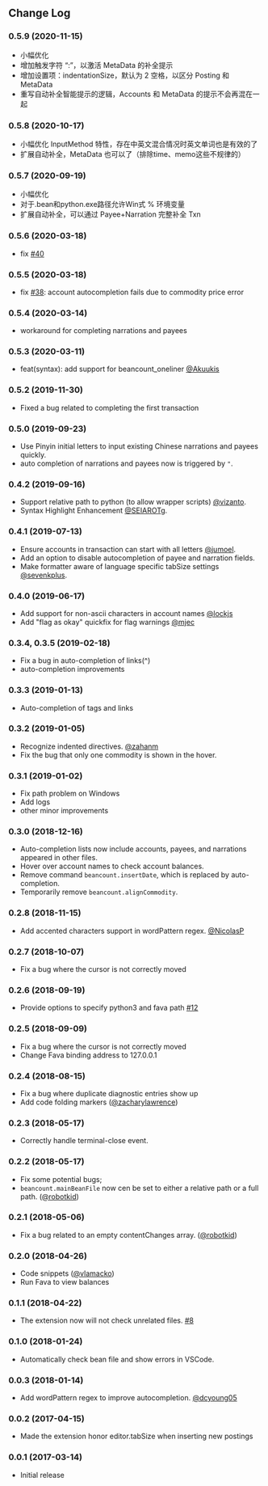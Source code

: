 ## Change Log

### 0.5.9 (2020-11-15)
* 小幅优化
* 增加触发字符 “:”，以激活 MetaData 的补全提示
* 增加设置项：indentationSize，默认为 2 空格，以区分 Posting 和 MetaData
* 重写自动补全智能提示的逻辑，Accounts 和 MetaData 的提示不会再混在一起

### 0.5.8 (2020-10-17)
* 小幅优化 InputMethod 特性，存在中英文混合情况时英文单词也是有效的了
* 扩展自动补全，MetaData 也可以了（排除time、memo这些不规律的）

### 0.5.7 (2020-09-19)
* 小幅优化
* 对于.bean和python.exe路径允许Win式 % 环境变量
* 扩展自动补全，可以通过 Payee+Narration 完整补全 Txn

### 0.5.6 (2020-03-18)
* fix [#40](https://github.com/Lencerf/vscode-beancount/issues/40)

### 0.5.5 (2020-03-18)
* fix [#38](https://github.com/Lencerf/vscode-beancount/issues/38): account autocompletion fails due to commodity price error

### 0.5.4 (2020-03-14)
* workaround for completing narrations and payees

### 0.5.3 (2020-03-11)
* feat(syntax): add support for beancount_oneliner [@Akuukis](https://github.com/Lencerf/vscode-beancount/pull/36)

### 0.5.2 (2019-11-30)
* Fixed a bug related to completing the first transaction

### 0.5.0 (2019-09-23)
* Use Pinyin initial letters to input existing Chinese narrations and payees quickly.
* auto completion of narrations and payees now is triggered by `"`.

### 0.4.2 (2019-09-16)
* Support relative path to python (to allow wrapper scripts) [@vizanto](https://github.com/Lencerf/vscode-beancount/pull/27).
* Syntax Highlight Enhancement [@SEIAROTg](https://github.com/Lencerf/vscode-beancount/pull/28).

### 0.4.1 (2019-07-13)
* Ensure accounts in transaction can start with all letters [@jumoel](https://github.com/Lencerf/vscode-beancount/pull/23).
* Add an option to disable autocompletion of payee and narration fields.
* Make formatter aware of language specific tabSize settings [@sevenkplus](https://github.com/Lencerf/vscode-beancount/pull/21).

### 0.4.0 (2019-06-17)
* Add support for non-ascii characters in account names [@lockjs](https://github.com/Lencerf/vscode-beancount/pull/19)
* Add "flag as okay" quickfix for flag warnings [@mjec](https://github.com/Lencerf/vscode-beancount/pull/18)

### 0.3.4, 0.3.5 (2019-02-18)
* Fix a bug in auto-completion of links(^)
* auto-completion improvements

### 0.3.3 (2019-01-13)
* Auto-completion of tags and links

### 0.3.2 (2019-01-05)
* Recognize indented directives. [@zahanm](https://github.com/Lencerf/vscode-beancount/pull/15)
* Fix the bug that only one commodity is shown in the hover.

### 0.3.1 (2019-01-02)
* Fix path problem on Windows
* Add logs
* other minor improvements

### 0.3.0 (2018-12-16)
* Auto-completion lists now include accounts, payees, and narrations appeared in other files.
* Hover over account names to check account balances.
* Remove command `beancount.insertDate`, which is replaced by auto-completion.
* Temporarily remove `beancount.alignCommodity`.

### 0.2.8 (2018-11-15)
* Add accented characters support in wordPattern regex. [@NicolasP](https://github.com/Lencerf/vscode-beancount/pull/13)

### 0.2.7 (2018-10-07)
* Fix a bug where the cursor is not correctly moved

### 0.2.6 (2018-09-19)
* Provide options to specify python3 and fava path [#12](https://github.com/Lencerf/vscode-beancount/issues/12)

### 0.2.5 (2018-09-09)
* Fix a bug where the cursor is not correctly moved
* Change Fava binding address to 127.0.0.1

### 0.2.4 (2018-08-15)
* Fix a bug where duplicate diagnostic entries show up
* Add code folding markers ([@zacharylawrence](https://github.com/Lencerf/vscode-beancount/pull/11))

### 0.2.3 (2018-05-17)
* Correctly handle terminal-close event.

### 0.2.2 (2018-05-17)
* Fix some potential bugs;
* `beancount.mainBeanFile` now cen be set to either a relative path or a full path. ([@robotkid](https://github.com/Lencerf/vscode-beancount/pull/10))

### 0.2.1 (2018-05-06)
* Fix a bug related to an empty contentChanges array. ([@robotkid](https://github.com/Lencerf/vscode-beancount/pull/9))

### 0.2.0 (2018-04-26)

- Code snippets ([@vlamacko](https://github.com/Lencerf/vscode-beancount/pull/7))
- Run Fava to view balances

### 0.1.1 (2018-04-22)
- The extension now will not check unrelated files. [#8](https://github.com/Lencerf/vscode-beancount/issues/8)

### 0.1.0 (2018-01-24)
- Automatically check bean file and show errors in VSCode.

### 0.0.3 (2018-01-14)
- Add wordPattern regex to improve autocompletion. [@dcyoung05](https://github.com/Lencerf/vscode-beancount/pull/6)

### 0.0.2 (2017-04-15)
- Made the extension honor editor.tabSize when inserting new postings

### 0.0.1 (2017-03-14)
- Initial release